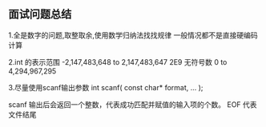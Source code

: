## 面试问题总结

1.全是数字的问题,取整取余,使用数学归纳法找找规律
 一般情况都不是直接硬编码计算

2.int 的表示范围 -2,147,483,648 to 2,147,483,647  2E9
      无符号数   0 to 4,294,967,295

3.尽量使用scanf输出参数
​int scanf( const char* format, ... );​

scanf 输出后会返回一个整数，代表成功匹配并赋值的输入项的个数。
EOF 代表文件结尾
